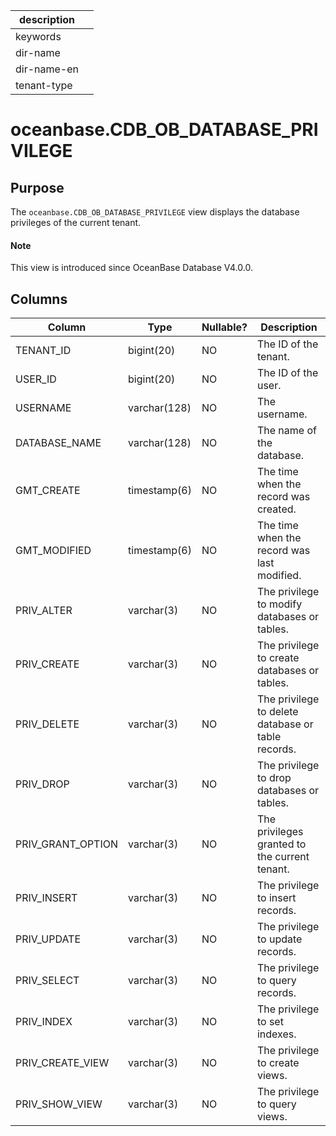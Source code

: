 | description ||
|---|---|
| keywords ||
| dir-name ||
| dir-name-en ||
| tenant-type ||

# oceanbase.CDB_OB_DATABASE_PRIVILEGE

## Purpose

The `oceanbase.CDB_OB_DATABASE_PRIVILEGE` view displays the database privileges of the current tenant.

<main id="notice" type='explain'>
  <h4>Note</h4>
  <p>This view is introduced since OceanBase Database V4.0.0. </p>
</main>

## Columns

| Column | Type | Nullable? | Description |
|-------------------|--------------|------|-----|
| TENANT_ID | bigint(20) | NO | The ID of the tenant. |
| USER_ID | bigint(20) | NO | The ID of the user. |
| USERNAME | varchar(128) | NO | The username. |
| DATABASE_NAME | varchar(128) | NO | The name of the database. |
| GMT_CREATE | timestamp(6) | NO | The time when the record was created. |
| GMT_MODIFIED | timestamp(6) | NO | The time when the record was last modified. |
| PRIV_ALTER | varchar(3) | NO | The privilege to modify databases or tables. |
| PRIV_CREATE | varchar(3) | NO | The privilege to create databases or tables. |
| PRIV_DELETE | varchar(3) | NO | The privilege to delete database or table records. |
| PRIV_DROP | varchar(3) | NO | The privilege to drop databases or tables. |
| PRIV_GRANT_OPTION | varchar(3) | NO | The privileges granted to the current tenant. |
| PRIV_INSERT | varchar(3) | NO | The privilege to insert records. |
| PRIV_UPDATE | varchar(3) | NO | The privilege to update records. |
| PRIV_SELECT | varchar(3) | NO | The privilege to query records. |
| PRIV_INDEX | varchar(3) | NO | The privilege to set indexes. |
| PRIV_CREATE_VIEW | varchar(3) | NO | The privilege to create views. |
| PRIV_SHOW_VIEW | varchar(3) | NO | The privilege to query views. |
